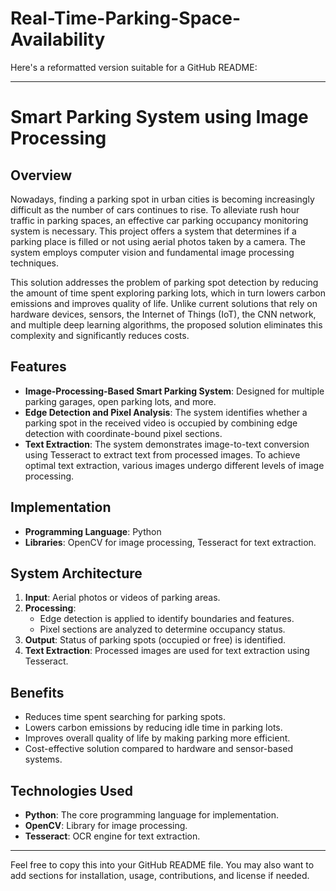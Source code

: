 # Real-Time-Parking-Space-Availability
Here's a reformatted version suitable for a GitHub README:

---

# Smart Parking System using Image Processing

## Overview

Nowadays, finding a parking spot in urban cities is becoming increasingly difficult as the number of cars continues to rise. To alleviate rush hour traffic in parking spaces, an effective car parking occupancy monitoring system is necessary. This project offers a system that determines if a parking place is filled or not using aerial photos taken by a camera. The system employs computer vision and fundamental image processing techniques.

This solution addresses the problem of parking spot detection by reducing the amount of time spent exploring parking lots, which in turn lowers carbon emissions and improves quality of life. Unlike current solutions that rely on hardware devices, sensors, the Internet of Things (IoT), the CNN network, and multiple deep learning algorithms, the proposed solution eliminates this complexity and significantly reduces costs.

## Features

- **Image-Processing-Based Smart Parking System**: Designed for multiple parking garages, open parking lots, and more.
- **Edge Detection and Pixel Analysis**: The system identifies whether a parking spot in the received video is occupied by combining edge detection with coordinate-bound pixel sections.
- **Text Extraction**: The system demonstrates image-to-text conversion using Tesseract to extract text from processed images. To achieve optimal text extraction, various images undergo different levels of image processing.

## Implementation

- **Programming Language**: Python
- **Libraries**: OpenCV for image processing, Tesseract for text extraction.

## System Architecture

1. **Input**: Aerial photos or videos of parking areas.
2. **Processing**:
   - Edge detection is applied to identify boundaries and features.
   - Pixel sections are analyzed to determine occupancy status.
3. **Output**: Status of parking spots (occupied or free) is identified.
4. **Text Extraction**: Processed images are used for text extraction using Tesseract.

## Benefits

- Reduces time spent searching for parking spots.
- Lowers carbon emissions by reducing idle time in parking lots.
- Improves overall quality of life by making parking more efficient.
- Cost-effective solution compared to hardware and sensor-based systems.

## Technologies Used

- **Python**: The core programming language for implementation.
- **OpenCV**: Library for image processing.
- **Tesseract**: OCR engine for text extraction.

---

Feel free to copy this into your GitHub README file. You may also want to add sections for installation, usage, contributions, and license if needed.
